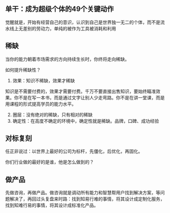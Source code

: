 ## 单干：成为超级个体的49个关键动作

觉醒就是，开始有经营自己的意识，认识到自己是世界独一无二的个体，而不是流水线上无差别的劳动力，单纯的被作为工具被消耗和利用

## 稀缺
当你的能力朝着市场需求的方向持续生长时，你终将走向稀缺。

如何提升稀缺性？
1. 效果：知识不稀缺，效果才稀缺

知识是不需要付费的，效果才需要付费。千万不要直接出售知识，要始终瞄准效果。你不是在写一本书，而是通过文字让别人少走弯路。你不是在讲一堂课，而是用课程的形式提高学员的能力水平。

2. 圈层：没有绝对的稀缺，只有相对的稀缺
3. 确定性：在高度不确定的环境中，确定性就是稀缺。品牌，口碑、成功经验

## 对标复刻

任正非说过：以世界上最好的公司为标杆，先僵化，后优化，再固化。

你们行业做的最好的是谁，他是怎么做到的？

## 做产品
先做咨询，再做产品。做咨询就是调动所有能力和智慧帮用户找到解决方案，等问题解决了，再回过头复盘来时路：找到知易行难的事情，将其设计成定制化服务，找到知难行易的事情，将其设计成标准化产品。